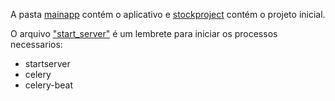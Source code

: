 A pasta [mainapp](mainapp) contém o aplicativo e [stockproject](stockproject) contém o projeto inicial.


O arquivo ["start_server"](start_server.sh) é um lembrete para iniciar os processos necessarios:
  - startserver
  - celery
  - celery-beat
